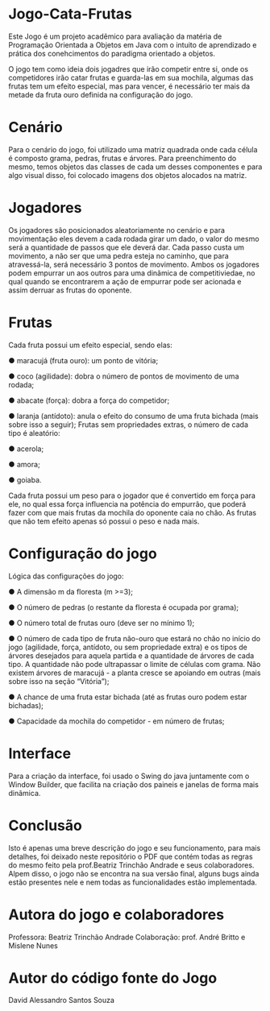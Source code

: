 # Jogo-Cata-Frutas

Este Jogo é um projeto acadêmico para avaliação da matéria de Programação Orientada a Objetos em Java com o intuito de aprendizado e prática dos conehcimentos do paradigma orientado a objetos.

O jogo tem como ideia dois jogadres que irão competir entre si, onde os competidores irão catar frutas e guarda-las em sua mochila, algumas das frutas tem um efeito especial, mas para vencer, é necessário ter mais da metade da fruta ouro definida na configuração do jogo.

# Cenário
Para o cenário do jogo, foi utilizado uma matriz quadrada onde cada célula é composto grama, pedras, frutas e árvores. Para preenchimento do mesmo, temos objetos das classes de cada um desses componentes e para algo visual disso, foi colocado imagens dos objetos alocados na matriz.

# Jogadores
Os jogadores são posicionados aleatoriamente no cenário e para movimentação eles devem a cada rodada girar um dado, o valor do mesmo será a quantidade de passos que ele deverá dar. Cada passo custa um movimento, a não ser que uma pedra esteja no caminho, que para atravessá-la, será necessário 3 pontos de movimento. Ambos os jogadores podem empurrar un aos outros para uma dinãmica de competitiviedae, no qual quando se encontrarem a ação de empurrar pode ser acionada e assim derruar as frutas do oponente.

# Frutas
Cada fruta possui um efeito especial, sendo elas:

● maracujá (fruta ouro): um ponto de vitória;

● coco (agilidade): dobra o número de pontos de movimento de uma rodada;

● abacate (força): dobra a força do competidor;

● laranja (antídoto): anula o efeito do consumo de uma fruta bichada (mais sobre isso a seguir); Frutas sem propriedades extras, o número de cada tipo é aleatório:

● acerola; 

● amora;

● goiaba.

Cada fruta possui um peso para o jogador que é convertido em força para ele, no qual essa força influencia na potência do empurrão, que poderá fazer com que mais frutas da mochila do oponente caia no chão. As frutas que não tem efeito apenas só possui o peso e nada mais.

# Configuração do jogo

Lógica das configurações do jogo:

● A dimensão m da floresta (m >=3);

● O número de pedras (o restante da floresta é ocupada por grama);

● O número total de frutas ouro (deve ser no mínimo 1);

● O número de cada tipo de fruta não-ouro que estará no chão no início do jogo (agilidade, força, antídoto, ou sem propriedade extra) e os tipos de árvores desejados para aquela partida e a quantidade de árvores de cada tipo. A quantidade não pode ultrapassar o limite de células com grama. Não existem árvores de maracujá - a planta cresce se apoiando em outras (mais sobre isso na seção “Vitória”);

● A chance de uma fruta estar bichada (até as frutas ouro podem estar bichadas);

● Capacidade da mochila do competidor - em número de frutas;

# Interface

Para a criação da interface, foi usado o Swing do java juntamente com o Window Builder, que facilita na criação dos paineis e janelas de forma mais dinãmica.

# Conclusão

Isto é apenas uma breve descrição do jogo e seu funcionamento, para mais detalhes, foi deixado neste repositório o PDF que contém todas as regras do mesmo feito pela prof.Beatriz Trinchão Andrade e seus colaboradores. Alpem disso, o jogo não se encontra na sua versão final, alguns bugs ainda estão presentes nele e nem todas as funcionalidades estão implementada.
 
# Autora do jogo e colaboradores
Professora: Beatriz Trinchão Andrade 
Colaboração: prof. André Britto e Mislene Nunes

# Autor do código fonte do Jogo
David Alessandro Santos Souza
